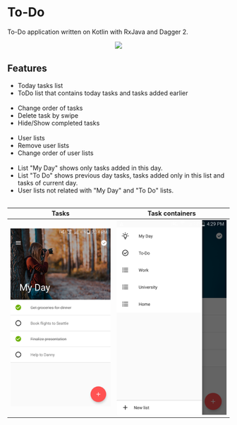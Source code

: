 # To-Do
To-Do application written on Kotlin with RxJava and Dagger 2.

<p align="center"><img src="https://raw.githubusercontent.com/dns21395/ToDo/master/ReadmeFiles/photo1.png" width="360" /></p>

Features
-----
* Today tasks list
* ToDo list that contains today tasks and tasks added earlier<br /><br />
* Change order of tasks
* Delete task by swipe
* Hide/Show completed tasks<br /><br />
* User lists
* Remove user lists
* Change order of user lists<br /><br />
* List "My Day" shows only tasks added in this day.<br />
* List "To Do" shows previous day tasks, tasks added only in this list and tasks of current day.<br />
* User lists not related with "My Day" and "To Do" lists.<br /><br />


Tasks | Task containers
:-------------------------:|:-------------------------:
![](https://raw.githubusercontent.com/HassanUsman/ToDo/master/ReadmeFiles/photo1.png)  |  ![](https://raw.githubusercontent.com/HassanUsman/ToDo/master/ReadmeFiles/photo2.png)






